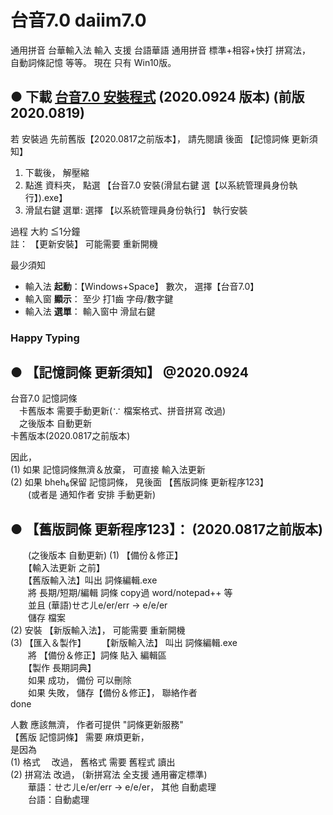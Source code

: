 # 台音7.0  daiim7.0   
通用拼音 台華輸入法
輸入 支援 台語華語 通用拼音 標準+相容+快打 拼寫法，  
自動詞條記憶 等等。  現在 只有 Win10版。  

<!-- ## slides <a href = "https://sites.google.com/view/daiim70etc/home"> slides</a> -->
  
  
<!--big> 下載  <a href="di%E5%8F%B0%E9%9F%B37.0%E5%AE%89%E8%A3%9DWindows%E7%89%88_20200819.zip" download>台音7.0 安裝程式</a> </big-->

## ● 下載  <a href="di%E5%8F%B0%E9%9F%B37.0%E5%AE%89%E8%A3%9DWindows%E7%89%88_20200819.zip" download>台音7.0 安裝程式</a> (2020.0924 版本) (前版 2020.0819)  

若 安裝過 先前舊版【2020.0817之前版本】， 請先閱讀 後面 【記憶詞條 更新須知】     


<!--a id="raw-url" href="di%E5%8F%B0%E9%9F%B37.0%E5%AE%89%E8%A3%9DWindows%E7%89%88_20200819.zip">Download File 3</a-->


1. 下載後， 解壓縮  
2. 點進 資料夾， 點選 【台音7.0 安裝(滑鼠右鍵 選【以系統管理員身份執行】).exe】  
3. 滑鼠右鍵 選單: 選擇 【以系統管理員身份執行】 執行安裝  
  
過程 大約 ≦1分鐘  
註： 【更新安裝】 可能需要 重新開機   
  
最少須知   
- 輸入法 **起動**：【Windows+Space】 數次， 選擇【台音7.0】
- 輸入窗 **顯示**： 至少 打1齒 字母/數字鍵
- 輸入法 **選單**： 輸入窗中 滑鼠右鍵

### **Happy Typing**


## ● 【記憶詞條 更新須知】 @2020.0924   

台音7.0 記憶詞條   
　卡舊版本 需要手動更新(∵ 檔案格式、拼音拼寫 改過)   
　之後版本 自動更新     
卡舊版本(2020.0817之前版本)  

因此，   
(1) 如果 記憶詞條無濟＆放棄， 可直接 輸入法更新  
(2) 如果 bheh₆保留 記憶詞條， 見後面 【舊版詞條 更新程序123】  
　　(或者是 通知作者 安排 手動更新)  


## ● 【舊版詞條 更新程序123】： (2020.0817之前版本)  
　　(之後版本 自動更新)
(1) 【備份＆修正】  
　　【輸入法更新 之前】  
　　【舊版輸入法】叫出 詞條編輯.exe  
　　將 長期/短期/編輯 詞條 copy過 word/notepad++ 等  
　　並且 (華語)ㄝㄜㄦe/er/err → e/e/er  
　　儲存 檔案  
(2) 安裝 【新版輸入法】， 可能需要 重新開機  
(3) 【匯入＆製作】
　　【新版輸入法】 叫出 詞條編輯.exe  
　　將 【備份＆修正】詞條 貼入 編輯區   
　　【製作 長期詞典】  
　　如果 成功， 備份 可以刪除  
　　如果 失敗， 儲存【備份＆修正】， 聯絡作者  
done  

人數 應該無濟， 作者可提供 "詞條更新服務"  
【舊版 記憶詞條】 需要 麻煩更新，   
是因為   
(1) 格式　 改過， 舊格式 需要 舊程式 讀出   
(2) 拼寫法 改過， (新拼寫法 全支援 通用審定標準)  
　　華語：ㄝㄜㄦe/er/err → e/e/er， 其他 自動處理   
　　台語：自動處理   



<!--  
## ● 【台音7.0 內部拼寫】  

因為 種種關係，   
● 台音7.0 內部拼寫 無全等於 通用審定標準：  
華語：  
　子音音節 使用 子音重複 (如 shih→ssh)  
　凹ㄠ 用ao  
台語：  
　煙ㄧㄢ 用 ian， 無用en  
　呵ㄜ 用 er， 無用or  
　帽鵝 用 v/q 
　後ㄠ 用 au  
但是   
● 輸入時 拼寫轉換 使得 可以 相容輸入  
● 拼音顯示時 使用 審定 通用標準  
-->






<!--
以下參考
-->

<!--
good tutorial for GitHub pages (8::39)
https://www.youtube.com/watch?v=BA_c3bGQXlQ
-->


<!-- 
theme: jekyll-theme-cayman
github:
  is_project_page: false
-->
<!-- 
theme: jekyll-theme-cayman
github:
  is_project_page: false
show_downloads: true
-->

<!-- 
You can use the [editor on GitHub](https://github.com/izgang/daiim7.0/edit/master/README.md) to maintain and preview the content for your website in Markdown files.

Whenever you commit to this repository, GitHub Pages will run [Jekyll](https://jekyllrb.com/) to rebuild the pages in your site, from the content in your Markdown files.

### Markdown

Markdown is a lightweight and easy-to-use syntax for styling your writing. It includes conventions for

```markdown
Syntax highlighted code block

# Header 1
## Header 2
### Header 3

- Bulleted
- List

1. Numbered
2. List

**Bold** and _Italic_ and `Code` text


[Link](url) and ![Image](src)
```




For more details see [GitHub Flavored Markdown](https://guides.github.com/features/mastering-markdown/).

### Jekyll Themes

Your Pages site will use the layout and styles from the Jekyll theme you have selected in your [repository settings](https://github.com/izgang/daiim7.0/settings). The name of this theme is saved in the Jekyll `_config.yml` configuration file.
-->

